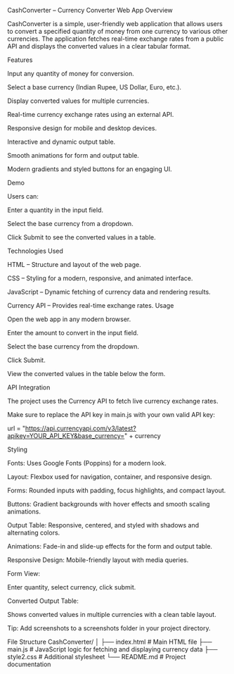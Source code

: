 CashConverter – Currency Converter Web App
Overview

CashConverter is a simple, user-friendly web application that allows users to convert a specified quantity of money from one currency to various other currencies. The application fetches real-time exchange rates from a public API and displays the converted values in a clear tabular format.

Features

Input any quantity of money for conversion.

Select a base currency (Indian Rupee, US Dollar, Euro, etc.).

Display converted values for multiple currencies.

Real-time currency exchange rates using an external API.

Responsive design for mobile and desktop devices.

Interactive and dynamic output table.

Smooth animations for form and output table.

Modern gradients and styled buttons for an engaging UI.

Demo

Users can:

Enter a quantity in the input field.

Select the base currency from a dropdown.

Click Submit to see the converted values in a table.

Technologies Used

HTML – Structure and layout of the web page.

CSS – Styling for a modern, responsive, and animated interface.

JavaScript – Dynamic fetching of currency data and rendering results.

Currency API – Provides real-time exchange rates.
Usage

Open the web app in any modern browser.

Enter the amount to convert in the input field.

Select the base currency from the dropdown.

Click Submit.

View the converted values in the table below the form.

API Integration

The project uses the Currency API
 to fetch live currency exchange rates.

Make sure to replace the API key in main.js with your own valid API key:

url = "https://api.currencyapi.com/v3/latest?apikey=YOUR_API_KEY&base_currency=" + currency

Styling

Fonts: Uses Google Fonts (Poppins) for a modern look.

Layout: Flexbox used for navigation, container, and responsive design.

Forms: Rounded inputs with padding, focus highlights, and compact layout.

Buttons: Gradient backgrounds with hover effects and smooth scaling animations.

Output Table: Responsive, centered, and styled with shadows and alternating colors.

Animations: Fade-in and slide-up effects for the form and output table.

Responsive Design: Mobile-friendly layout with media queries.

Form View:


Enter quantity, select currency, click submit.

Converted Output Table:


Shows converted values in multiple currencies with a clean table layout.

Tip: Add screenshots to a screenshots folder in your project directory.

File Structure
CashConverter/
│
├── index.html      # Main HTML file
├── main.js         # JavaScript logic for fetching and displaying currency data
├── style2.css      # Additional stylesheet 
└── README.md       # Project documentation

